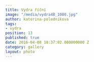 ```yaml
---
title: Vydra říční
image: "/media/vydra4B_1000.jpg"
author: katerina-polednikova
tags:
- vydra
position: 13
published: true
date: 2016-04-08 18:37:02.000000000 Z
category: gallery
layout: photo
---
```

